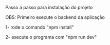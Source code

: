 Passo a passo para instalação do projeto

OBS: Primeiro execute o backend da aplicação

1- rode o comando "npm install"

2- execute o programa com "npm run dev"